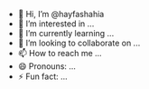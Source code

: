 - 👋 Hi, I’m @hayfashahia
- 👀 I’m interested in ...
- 🌱 I’m currently learning ...
- 💞️ I’m looking to collaborate on ...
- 📫 How to reach me ...
- 😄 Pronouns: ...
- ⚡ Fun fact: ...

<!---
hayfashahia/hayfashahia is a ✨ special ✨ repository because its `README.md` (this file) appears on your GitHub profile.
You can click the Preview link to take a look at your changes.
--->
